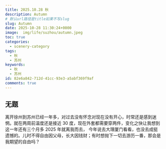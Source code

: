 ```yaml
---
title: 2025.10.28 秋
description: Autumn
# 默认url路径是title如果不写slug
slug: Autumn
date: 2025-10-28 11:30:24+0000
image:  img/life/suzhou/autumn.jpeg
toc: true
categories:
  - scenery-category
tags:
  - 秋
  - 苏州
keywords:
  - 秋
  - 苏州
id: 82e6a842-712d-41cc-93e3-a5abf369f9af
comments: true
---
```


## 无题

离开徐州到苏州已经一年多，对过去没有怀念对现在没有开心，时常还是感到迷惘。就在两周前温度还是接近 30 度，现在外套都需要穿两件，变化之快让我想到这一年还有三个月多 2025 年就离我而去，
今年说去大理厦门看看，也没去成挺遗憾的。儿时不得自由因父母，长大因钱财；有时想抛下一切去游历一番，那会是我期望的自由吗？



